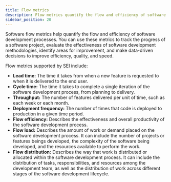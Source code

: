 ```yaml
---
title: Flow metrics
description: Flow metrics quantify the flow and efficiency of software development processes.
sidebar_position: 20
---
```


Software flow metrics help quantify the flow and efficiency of software development processes. You can use these metrics to track the progress of a software project, evaluate the effectiveness of software development methodologies, identify areas for improvement, and make data-driven decisions to improve efficiency, quality, and speed.

Flow metrics supported by SEI include:

* **Lead time:** The time it takes from when a new feature is requested to when it is delivered to the end user.
* **Cycle time:** The time it takes to complete a single iteration of the software development process, from planning to delivery.
* **Throughput:** The number of features delivered per unit of time, such as each week or each month.
* **Deployment frequency:** The number of times that code is deployed to production in a given time period.
* **Flow efficiency:** Describes the effectiveness and overall productivity of the software development process.
* **Flow load:** Describes the amount of work or demand placed on the software development process. It can include the number of projects or features beings developed, the complexity of the software being developed, and the resources available to perform the work.
* **Flow distribution:** Describes the way that work is distributed or allocated within the software development process. It can include the distribution of tasks, responsibilities, and resources among the development team, as well as the distribution of work across different stages of the software development lifecycle.
